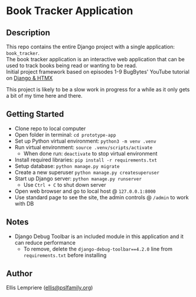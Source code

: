 # Book Tracker Application

## Description
This repo contains the entire Django project with a single application: `book_tracker`.  
The book tracker application is an interactive web application that can be used to track books being read or
 wanting to be read.  
Initial project framework based on episodes 1-9 BugBytes' YouTube tutorial on [Django & HTMX](https://www.youtube.com/playlist?list=PL-2EBeDYMIbRByZ8GXhcnQSuv2dog4JxY)

This project is likely to be a slow work in progress for a while as it only gets a bit of my time here and there.

## Getting Started
- Clone repo to local computer
- Open folder in terminal: `cd prototype-app`
- Set up Python virtual environment: `python3 -m venv .venv`
- Run virtual environment: `source .venv/scripts/activate`
    - When done run: `deactivate` to stop virtual environment
- Install required libraries: `pip install -r requirements.txt`
- Setup database: `python manage.py migrate`
- Create a new superuser `python manage.py createsuperuser`
- Start up Django server: `python manage.py runserver`
    - Use `Ctrl + C` to shut down server 
- Open web browser and go to local host @ `127.0.0.1:8000`
- Use standard page to see the site, the admin controls @ `/admin` to work with DB

## Notes
- Django Debug Toolbar is an included module in this application and it can reduce performance
  - To remove, delete the `django-debug-toolbar==4.2.0` line from `requirements.txt` before installing

## Author
Ellis Lempriere (ellis@pslfamily.org)